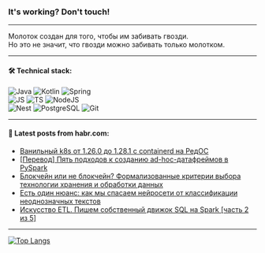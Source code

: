 ### It's working? Don't touch!

---
Молоток создан для того, чтобы им забивать гвозди. <br>
Но это не значит, что гвозди можно забивать только молотком.

---

#### 🛠️ Technical stack:

![Java](https://img.shields.io/badge/Java-informational?logo=Oracle&style=flat&logoColor=white&color=FF4500)
![Kotlin](https://img.shields.io/badge/Kotlin-informational?logo=Kotlin&style=flat&logoColor=white&color=774D97)
![Spring](https://img.shields.io/badge/SpringBoot-informational?logo=SpringBoot&style=flat&logoColor=white&color=6DB33F) <br>
![JS](https://img.shields.io/badge/JS-informational?logo=javaScript&style=flat&logoColor=black&color=F7Df1E)
![TS](https://img.shields.io/badge/TypeScript-informational?logo=typeScript&style=flat&logoColor=black&color=0667A8)
![NodeJS](https://img.shields.io/badge/NodeJS-informational?logo=node.js&style=flat&logoColor=white&color=70A760) <br>
![Nest](https://img.shields.io/badge/NestJS-informational?logo=NestJS&style=flat&logoColor=white&color=E0234E)
![PostgreSQL](https://img.shields.io/badge/PostgreSQL-informational?logo=PostgreSQL&style=flat&logoColor=white&color=DAA520)
![Git](https://img.shields.io/badge/Git-informational?logo=git&style=flat&logoColor=white&color=778899)

___

#### 💬 Latest posts from habr.com:

<!-- BLOG-POST-LIST:START -->
- [Ванильный k8s от 1.26.0 до 1.28.1 с containerd на РедОС](https://habr.com/ru/articles/760806/?utm_source=habrahabr&utm_medium=rss&utm_campaign=760806)
- [[Перевод] Пять подходов к созданию ad-hoc-датафреймов в PySpark](https://habr.com/ru/companies/vk/articles/760796/?utm_source=habrahabr&utm_medium=rss&utm_campaign=760796)
- [Блокчейн или не блокчейн? Формализованные критерии выбора технологии хранения и обработки данных](https://habr.com/ru/companies/aktiv-company/articles/760730/?utm_source=habrahabr&utm_medium=rss&utm_campaign=760730)
- [Есть один нюанс: как мы спасаем нейросети от классификации неоднозначных текстов](https://habr.com/ru/companies/airi/articles/760756/?utm_source=habrahabr&utm_medium=rss&utm_campaign=760756)
- [Искусство ETL. Пишем собственный движок SQL на Spark [часть 2 из 5]](https://habr.com/ru/articles/760778/?utm_source=habrahabr&utm_medium=rss&utm_campaign=760778)
<!-- BLOG-POST-LIST:END -->

---
[![Top Langs](https://github-readme-stats-git-master-advtsetting-gmailcom.vercel.app/api/top-langs/?username=zloylis&langs_count=10&hide_title=false&title_color=e6edf3&size_weight=0.5&count_weight=0.5&layout=compact&hide_border=true&theme=dracula)](https://github.com/zloylis)

<!-- ![GitHub stats](https://github-readme-stats-git-master-advtsetting-gmailcom.vercel.app/api?username=zloylis&show_icons=true&hide_border=true&theme=dracula&hide_title=true&include_all_commits=true&count_private=true&hide=contribs&hide_rank=true) -->
